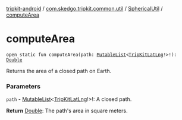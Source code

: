 [tripkit-android](../../index.md) / [com.skedgo.tripkit.common.util](../index.md) / [SphericalUtil](index.md) / [computeArea](./compute-area.md)

# computeArea

`open static fun computeArea(path: `[`MutableList`](https://kotlinlang.org/api/latest/jvm/stdlib/kotlin.collections/-mutable-list/index.html)`<`[`TripKitLatLng`](../-trip-kit-lat-lng/index.md)`!>!): `[`Double`](https://kotlinlang.org/api/latest/jvm/stdlib/kotlin/-double/index.html)

Returns the area of a closed path on Earth.

### Parameters

`path` - [MutableList](https://kotlinlang.org/api/latest/jvm/stdlib/kotlin.collections/-mutable-list/index.html)&lt;[TripKitLatLng](../-trip-kit-lat-lng/index.md)!&gt;!: A closed path.

**Return**
[Double](https://kotlinlang.org/api/latest/jvm/stdlib/kotlin/-double/index.html): The path's area in square meters.


